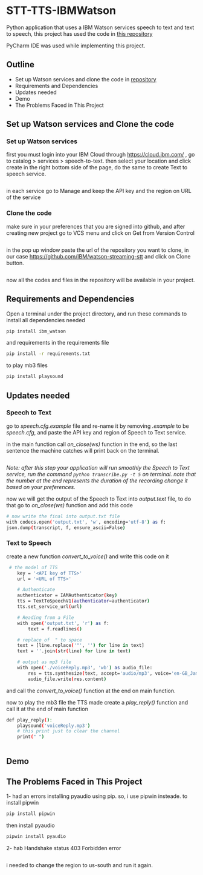 # STT-TTS-IBMWatson

Python application that uses a IBM Watson services speech to text and text to speech, this project has used the code in [this repository](https://github.com/IBM/watson-streaming-stt)


PyCharm IDE was used while implementing this project.

## Outline

- Set up Watson services and clone the code in [repository](https://github.com/IBM/watson-streaming-stt)
- Requirements and Dependencies
- Updates needed 
- Demo
- The Problems Faced in This Project


## Set up Watson services and Clone the code


### Set up Watson services


first you must login into your IBM Cloud through https://cloud.ibm.com/ , go to catalog > services > speech-to-text. then select your location and click create in the right bottom side of the page, do the same to create Text to speech service.


![]()


in each service go to Manage and keep the API key and the region on URL of the service


### Clone the code


make sure in your preferences that you are signed into github, and after creating new project go to VCS menu and click on Get from Version Control


![]()


in the pop up window paste the url of the repository you want to clone, in our case https://github.com/IBM/watson-streaming-stt and click on Clone button.


![]()


now all the codes and files in the repository will be available in your project.


## Requirements and Dependencies


Open a terminal under the project directory, and run these commands to install all dependencies needed

```bash
pip install ibm_watson
```

and requirements in the requirements file


```bash
pip install -r requirements.txt
```

to play mb3 files


```bash
pip install playsound
```

## Updates needed


### Speech to Text


go to *speech.cfg.example* file and re-name it by removing *.example* to be *speech.cfg*, and paste the API key and region of Speech to Text service.


in the main function call *on_close(ws)* function in the end, so the last sentence the machine catches will print back on the terminal. 


![]()


*Note: after this step your application will run smoothly the Speech to Text service, run the command `python transcribe.py -t 5` on terminal. note that the number at the end represents the duration of the recording change it based on your preferences.*


now we will get the output of the Speech to Text into *output.text* file, to do that go to *on_close(ws)* function and add this code


```bash
# now write the final into output.txt file
with codecs.open('output.txt', 'w', encoding='utf-8') as f:
json.dump(transcript, f, ensure_ascii=False)
```


### Text to Speech


create a new function *convert_to_voice()* and write this code on it


```bash
 # the model of TTS
    key = '<API key of TTS>'
    url = '<URL of TTS>'

    # Authenticate
    authenticator = IAMAuthenticator(key)
    tts = TextToSpeechV1(authenticator=authenticator)
    tts.set_service_url(url)

    # Reading from a File
    with open('output.txt', 'r') as f:
        text = f.readlines()

    # replace of  " to space
    text = [line.replace('"', '') for line in text]
    text = ''.join(str(line) for line in text)

    # output as mp3 file
    with open('./voiceReply.mp3', 'wb') as audio_file:
        res = tts.synthesize(text, accept='audio/mp3', voice='en-GB_JamesV3Voice').get_result()
        audio_file.write(res.content)
```

and call the *convert_to_voice()* function at the end on main function.


now to play the mb3 file the TTS made create a *play_reply()* function and call it at the end of main function


```bash
def play_reply():
    playsound('voiceReply.mp3')
    # this print just to clear the channel
    print(" ")
```

![]()

## Demo



## The Problems Faced in This Project


1- had an errors installing pyaudio using pip. so, i use pipwin insteade. to install pipwin 


```bash
pip install pipwin
```


then install pyaudio


```bash
pipwin install pyaudio
```

2- hab Handshake status 403 Forbidden error


![]()


i needed to change the region to us-south and run it again.


